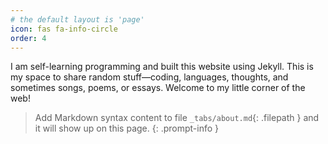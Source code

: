 ```yaml
---
# the default layout is 'page'
icon: fas fa-info-circle
order: 4
---
```


I am self-learning programming and built this website using Jekyll. This is my space to share random stuff—coding, languages, thoughts, and sometimes songs, poems, or essays. Welcome to my little corner of the web!

> Add Markdown syntax content to file `_tabs/about.md`{: .filepath } and it will show up on this page.
{: .prompt-info }
